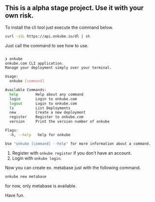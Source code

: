 ## This is a alpha stage project. Use it with your own risk. 

To install the cli tool just execute the command below. 

```bash
curl -sSL https://api.onkube.io/dl | sh
```

Just call the command to see how to use. 

```bash

❯ onkube
onkube.com CLI application.
Manage your deployment simply over your terminal.

Usage:
  onkube [command]

Available Commands:
  help        Help about any command
  login       Login to onkube.com
  logout      Login to onkube.com
  ls          List Deployments
  new         Create a new deployment
  register    Register to onkube.com
  version     Print the version number of onkube

Flags:
  -h, --help   help for onkube

Use "onkube [command] --help" for more information about a command.


```

1. Register with ```onkube register``` if you don't have an account.
2. Login with ```onkube login```.

Now you can create ex. metabase just with the following command. 

```bash
onkube new metabase
```

for now, only metabase is available. 

Have fun. 


